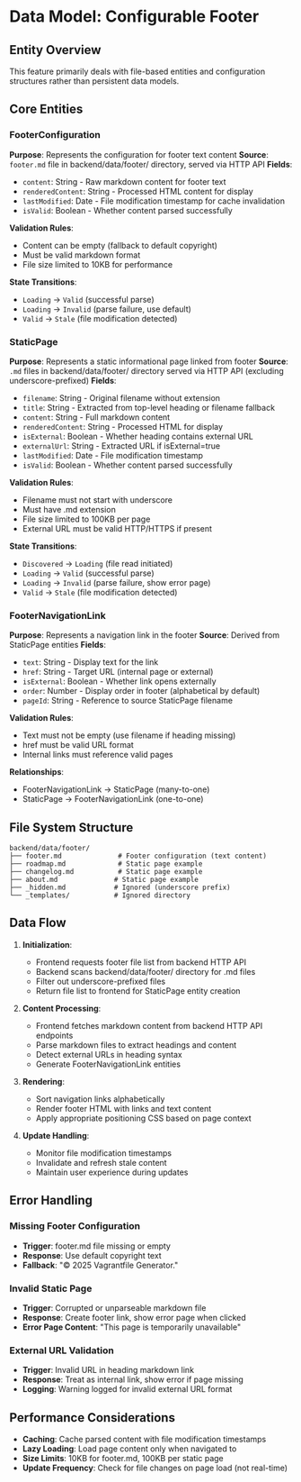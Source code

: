 # Data Model: Configurable Footer

## Entity Overview
This feature primarily deals with file-based entities and configuration structures rather than persistent data models.

## Core Entities

### FooterConfiguration
**Purpose**: Represents the configuration for footer text content
**Source**: `footer.md` file in backend/data/footer/ directory, served via HTTP API
**Fields**:
- `content`: String - Raw markdown content for footer text
- `renderedContent`: String - Processed HTML content for display
- `lastModified`: Date - File modification timestamp for cache invalidation
- `isValid`: Boolean - Whether content parsed successfully

**Validation Rules**:
- Content can be empty (fallback to default copyright)
- Must be valid markdown format
- File size limited to 10KB for performance

**State Transitions**:
- `Loading` → `Valid` (successful parse)
- `Loading` → `Invalid` (parse failure, use default)
- `Valid` → `Stale` (file modification detected)

### StaticPage
**Purpose**: Represents a static informational page linked from footer
**Source**: `.md` files in backend/data/footer/ directory served via HTTP API (excluding underscore-prefixed)
**Fields**:
- `filename`: String - Original filename without extension
- `title`: String - Extracted from top-level heading or filename fallback
- `content`: String - Full markdown content
- `renderedContent`: String - Processed HTML for display
- `isExternal`: Boolean - Whether heading contains external URL
- `externalUrl`: String - Extracted URL if isExternal=true
- `lastModified`: Date - File modification timestamp
- `isValid`: Boolean - Whether content parsed successfully

**Validation Rules**:
- Filename must not start with underscore
- Must have .md extension
- File size limited to 100KB per page
- External URL must be valid HTTP/HTTPS if present

**State Transitions**:
- `Discovered` → `Loading` (file read initiated)
- `Loading` → `Valid` (successful parse)
- `Loading` → `Invalid` (parse failure, show error page)
- `Valid` → `Stale` (file modification detected)

### FooterNavigationLink
**Purpose**: Represents a navigation link in the footer
**Source**: Derived from StaticPage entities
**Fields**:
- `text`: String - Display text for the link
- `href`: String - Target URL (internal page or external)
- `isExternal`: Boolean - Whether link opens externally
- `order`: Number - Display order in footer (alphabetical by default)
- `pageId`: String - Reference to source StaticPage filename

**Validation Rules**:
- Text must not be empty (use filename if heading missing)
- href must be valid URL format
- Internal links must reference valid pages

**Relationships**:
- FooterNavigationLink → StaticPage (many-to-one)
- StaticPage → FooterNavigationLink (one-to-one)

## File System Structure

```
backend/data/footer/
├── footer.md              # Footer configuration (text content)
├── roadmap.md             # Static page example
├── changelog.md           # Static page example
├── about.md              # Static page example
├── _hidden.md            # Ignored (underscore prefix)
└── _templates/           # Ignored directory
```

## Data Flow

1. **Initialization**:
   - Frontend requests footer file list from backend HTTP API
   - Backend scans backend/data/footer/ directory for .md files
   - Filter out underscore-prefixed files
   - Return file list to frontend for StaticPage entity creation

2. **Content Processing**:
   - Frontend fetches markdown content from backend HTTP API endpoints
   - Parse markdown files to extract headings and content
   - Detect external URLs in heading syntax
   - Generate FooterNavigationLink entities

3. **Rendering**:
   - Sort navigation links alphabetically
   - Render footer HTML with links and text content
   - Apply appropriate positioning CSS based on page context

4. **Update Handling**:
   - Monitor file modification timestamps
   - Invalidate and refresh stale content
   - Maintain user experience during updates

## Error Handling

### Missing Footer Configuration
- **Trigger**: footer.md file missing or empty
- **Response**: Use default copyright text
- **Fallback**: "© 2025 Vagrantfile Generator."

### Invalid Static Page
- **Trigger**: Corrupted or unparseable markdown file
- **Response**: Create footer link, show error page when clicked
- **Error Page Content**: "This page is temporarily unavailable"

### External URL Validation
- **Trigger**: Invalid URL in heading markdown link
- **Response**: Treat as internal link, show error if page missing
- **Logging**: Warning logged for invalid external URL format

## Performance Considerations

- **Caching**: Cache parsed content with file modification timestamps
- **Lazy Loading**: Load page content only when navigated to
- **Size Limits**: 10KB for footer.md, 100KB per static page
- **Update Frequency**: Check for file changes on page load (not real-time)